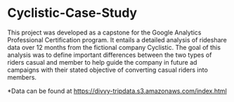 # Cyclistic-Case-Study
This project was developed as a capstone for the Google Analytics Professional Certification program. 
It entails a detailed analysis of rideshare data over 12 months from the fictional company Cyclistic.
The goal of this analysis was to define important differences between the two types of riders casual and member
to help guide the company in future ad campaigns with their stated objective of converting casual riders into members.

*Data can be found at https://divvy-tripdata.s3.amazonaws.com/index.html
